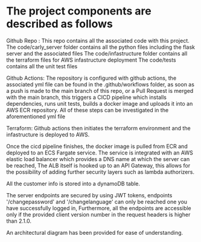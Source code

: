 # The project components are described as follows

Github Repo : This repo contains all the associated code with this project.
The code/carly_server folder contains all the python files including the flask server and the associated files
The code/infastructure folder contains all the terraform files for AWS infastructure deployment
The code/tests contains all the unit test files

Github Actions: The repository is configured with github actions, the associated yml file can be found in the .github/workflows folder, as soon as a push is made to the main branch of this repo, or a Pull Request is merged with the main branch, this triggers a CICD pipeline which installs dependencies, runs unit tests, builds a docker image and uploads it into an AWS ECR repository. All of these steps can be investigated in the aforementioned yml file

Terraform: Github actions then initiates the terraform environment and the infastructure is deployed to AWS.

Once the cicd pipeline finishes, the docker image is pulled from ECR and deployed to an ECS Fargate service. The service is integrated with an AWS elastic load balancer which provides a DNS name at which the server can be reached, The ALB itself is hooked up to an API Gateway, this allows for the possibility of adding further security layers such as lambda authorizers.

All the customer info is stored into a dynamoDB table.

The server endpoints are secured by using JWT tokens, endpoints '/changepassword' and '/changelanguage' can only be reached one you have successfully logged in, Furthermore, all the endpoints are accessible only if the provided client version number in the request headers is higher than 2.1.0.

An architectural diagram has been provided for ease of understanding.
